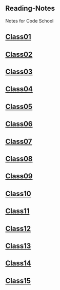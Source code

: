 ## Reading-Notes
Notes for Code School

## [Class01](./Class01/)
## [Class02](./Class02/)
## [Class03](./Class03/)
## [Class04](./Class04/)
## [Class05](./Class05/)
## [Class06](./Class06/)
## [Class07](./Class07/)
## [Class08](./Class08/)
## [Class09](./Class09/)
## [Class10](./Class10/)
## [Class11](./Class11/)
## [Class12](./Class12/)
## [Class13](./Class13/)
## [Class14](./Class14/)
## [Class15](./Class15/)

